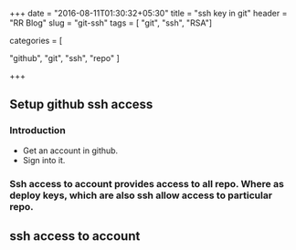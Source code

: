 +++
date = "2016-08-11T01:30:32+05:30"
title = "ssh key in git"
header = "RR Blog"
slug = "git-ssh"
tags = [ "git", "ssh", "RSA"]

categories = [

  "github",
  "git",
  "ssh",
  "repo"
]

+++


## Setup github ssh access
### Introduction

* Get an account in github.
* Sign into it.

### Ssh access to account provides access to all repo. Where as deploy keys, which are also ssh allow access to particular repo.

## ssh access to account
